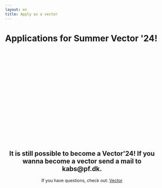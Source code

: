 ```yaml
---
layout: en
title: Apply as a vector
---
```


<h1 id="titel">Applications for Summer Vector '24!</h1>

<div id="poster-image" style="margin: auto; width: 530px; height: 300px; background-image: url('/static/img/endeligåbent.gif');">
</div>

<h2 style="text-align: center;"> It is still possible to become a Vector'24! If you wanna become a vector send a mail to kabs@pf.dk.</h2>


<p style="text-align: center;">If you have questions, check out: <a href="/en/vektor">Vector</a> </p>

<script>

  function showVectorApplication() {
    var div = document.getElementById("n")
    var n = document.getElementById("nn")
    var titel = document.getElementById("titel")
    titel.innerHTML = "The application for Vector'24 is open!"
    n.remove()
    div.innerHTML = '<br / ><a style="text-align: center;"href="https://forms.gle/LtQ5aKVS3YCN8Cbq6"; target="_blank"><button class="applyBtn">Apply now!</button></a><br />'
  }

  var deadline = new Date("February 11, 2024 00:00:01");
  if (deadline > new Date) {
    showVectorApplication()
  }
    
</script>